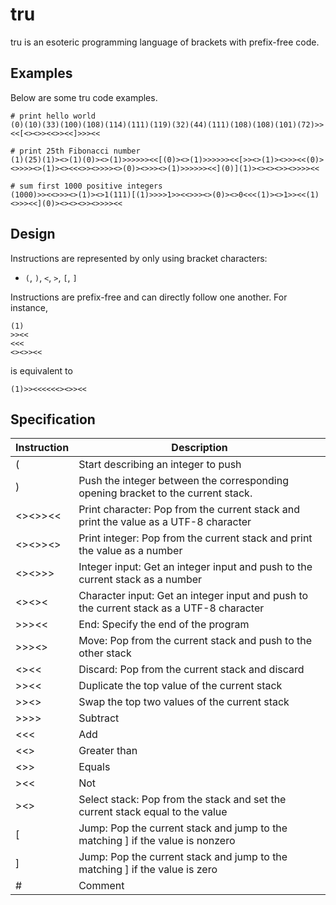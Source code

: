 # tru

tru is an esoteric programming language of brackets with prefix-free code.

## Examples

Below are some tru code examples.

```
# print hello world
(0)(10)(33)(100)(108)(114)(111)(119)(32)(44)(111)(108)(108)(101)(72)>><<[<><>><<>><<]>>><<
```

```
# print 25th Fibonacci number
(1)(25)(1)><>(1)(0)><>(1)>>>>>><<[(0)><>(1)>>>>>><<[>><>(1)><>>><<(0)><>>>><>(1)><><<<>><>>>><>(0)><>>><>(1)>>>>>><<](0)](1)><><><>><>>>><<
```

```
# sum first 1000 positive integers
(1000)>><<>>><>(1)><>1(111)[(1)>>>>1>><<>>><>(0)><>0<<<(1)><>1>><<(1)<>>><<](0)><><><>><>>>><<
```

## Design

Instructions are represented by only using bracket characters:

* `(`, `)`, `<`, `>`, `[`, `]`

Instructions are prefix-free and can directly follow one another. For instance,

```
(1)
>><<
<<<
<><>><<
```

is equivalent to

```
(1)>><<<<<<><>><<
```

## Specification

| Instruction  |  Description |
|---|---|
| (  |  Start describing an integer to push |
| )  | Push the integer between the corresponding opening bracket to the current stack.  |
| <><>><<  | Print character: Pop from the current stack and print the value as a UTF-8 character  |
| <><>><>  |  Print integer: Pop from the current stack and print the value as a number |
| <><>>>  | Integer input: Get an integer input and push to the current stack as a number |
| <><><  | Character input: Get an integer input and push to the current stack as a UTF-8 character |
| >>><<  | End: Specify the end of the program  |
| >>><>  | Move: Pop from the current stack and push to the other stack |
| <><<  |  Discard: Pop from the current stack and discard |
| >><<  | Duplicate the top value of the current stack  |
| >><>  |  Swap the top two values of the current stack |
| >>>>  |  Subtract |
| <<<  | Add  |
| <<>  |  Greater than |
| <>>  | Equals  |
| ><<  | Not  |
| ><>  | Select stack: Pop from the stack and set the current stack equal to the value  |
| [  | Jump: Pop the current stack and jump to the matching ] if the value is nonzero  |
| ]  | Jump: Pop the current stack and jump to the matching ] if the value is zero   |
| #  | Comment  |


